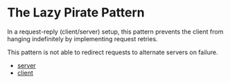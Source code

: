 # The Lazy Pirate Pattern

In a request-reply (client/server) setup, this pattern prevents the client from hanging indefinitely by implementing request retries.

This pattern is not able to redirect requests to alternate servers on failure.

* [server](./server.py)
* [client](./client.py)
